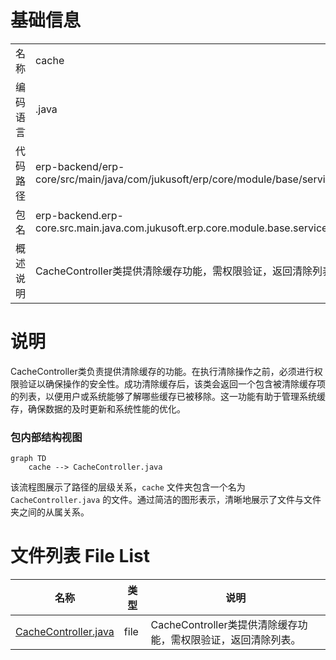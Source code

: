 # 基础信息

|      |      |
|------|------|
| 名称 | cache |
| 编码语言 | .java |
| 代码路径 | erp-backend/erp-core/src/main/java/com/jukusoft/erp/core/module/base/service/cache |
| 包名 | erp-backend.erp-core.src.main.java.com.jukusoft.erp.core.module.base.service.cache |
| 概述说明 | CacheController类提供清除缓存功能，需权限验证，返回清除列表。 |

# 说明

CacheController类负责提供清除缓存的功能。在执行清除操作之前，必须进行权限验证以确保操作的安全性。成功清除缓存后，该类会返回一个包含被清除缓存项的列表，以便用户或系统能够了解哪些缓存已被移除。这一功能有助于管理系统缓存，确保数据的及时更新和系统性能的优化。


### 包内部结构视图

```mermaid
graph TD
    cache --> CacheController.java
```

该流程图展示了路径的层级关系，`cache` 文件夹包含一个名为 `CacheController.java` 的文件。通过简洁的图形表示，清晰地展示了文件与文件夹之间的从属关系。

# 文件列表 File List

| 名称   | 类型  | 说明 |
|-------|------|-------------|
| [CacheController.java](CacheController.md) | file | CacheController类提供清除缓存功能，需权限验证，返回清除列表。 |


